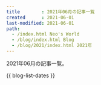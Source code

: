 ```yaml
---
title        : 2021年06月の記事一覧
created      : 2021-06-01
last-modified: 2021-06-01
path:
  - /index.html Neo's World
  - /blog/index.html Blog
  - /blog/2021/index.html 2021年
---
```


2021年06月の記事一覧。

{{ blog-list-dates }}

